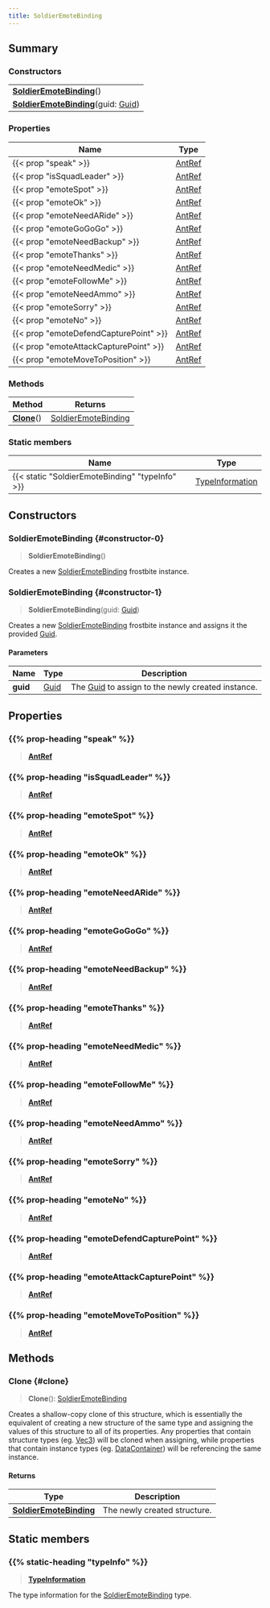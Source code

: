 ```yaml
---
title: SoldierEmoteBinding
---
```


## Summary

### Constructors

|  |
| --- |
| **[SoldierEmoteBinding](#constructor-0)**() |
| **[SoldierEmoteBinding](#constructor-1)**(guid: [Guid](/vext/ref/shared/type/guid)) |

### Properties

| Name | Type |
| ---- | ---- |
| {{< prop "speak" >}} | [AntRef](/vext/ref/fb/antref) |
| {{< prop "isSquadLeader" >}} | [AntRef](/vext/ref/fb/antref) |
| {{< prop "emoteSpot" >}} | [AntRef](/vext/ref/fb/antref) |
| {{< prop "emoteOk" >}} | [AntRef](/vext/ref/fb/antref) |
| {{< prop "emoteNeedARide" >}} | [AntRef](/vext/ref/fb/antref) |
| {{< prop "emoteGoGoGo" >}} | [AntRef](/vext/ref/fb/antref) |
| {{< prop "emoteNeedBackup" >}} | [AntRef](/vext/ref/fb/antref) |
| {{< prop "emoteThanks" >}} | [AntRef](/vext/ref/fb/antref) |
| {{< prop "emoteNeedMedic" >}} | [AntRef](/vext/ref/fb/antref) |
| {{< prop "emoteFollowMe" >}} | [AntRef](/vext/ref/fb/antref) |
| {{< prop "emoteNeedAmmo" >}} | [AntRef](/vext/ref/fb/antref) |
| {{< prop "emoteSorry" >}} | [AntRef](/vext/ref/fb/antref) |
| {{< prop "emoteNo" >}} | [AntRef](/vext/ref/fb/antref) |
| {{< prop "emoteDefendCapturePoint" >}} | [AntRef](/vext/ref/fb/antref) |
| {{< prop "emoteAttackCapturePoint" >}} | [AntRef](/vext/ref/fb/antref) |
| {{< prop "emoteMoveToPosition" >}} | [AntRef](/vext/ref/fb/antref) |

### Methods

| Method | Returns |
| ------ | ------- |
| **[Clone](#clone)**() | [SoldierEmoteBinding](/vext/ref/fb/soldieremotebinding) |

### Static members

| Name | Type |
| ---- | ---- |
| {{< static "SoldierEmoteBinding" "typeInfo" >}} | [TypeInformation](/vext/ref/shared/type/typeinformation) |

## Constructors

### SoldierEmoteBinding {#constructor-0}

> **SoldierEmoteBinding**()

Creates a new [SoldierEmoteBinding](/vext/ref/fb/soldieremotebinding) frostbite instance.

### SoldierEmoteBinding {#constructor-1}

> **SoldierEmoteBinding**(guid: [Guid](/vext/ref/shared/type/guid))

Creates a new [SoldierEmoteBinding](/vext/ref/fb/soldieremotebinding) frostbite instance and assigns it the provided [Guid](/vext/ref/shared/type/guid).

#### Parameters

| Name | Type | Description |
| ---- | ---- | ----------- |
| **guid** | [Guid](/vext/ref/shared/type/guid) | The [Guid](/vext/ref/shared/type/guid) to assign to the newly created instance. |

## Properties

### {{% prop-heading "speak" %}}

> **[AntRef](/vext/ref/fb/antref)**

### {{% prop-heading "isSquadLeader" %}}

> **[AntRef](/vext/ref/fb/antref)**

### {{% prop-heading "emoteSpot" %}}

> **[AntRef](/vext/ref/fb/antref)**

### {{% prop-heading "emoteOk" %}}

> **[AntRef](/vext/ref/fb/antref)**

### {{% prop-heading "emoteNeedARide" %}}

> **[AntRef](/vext/ref/fb/antref)**

### {{% prop-heading "emoteGoGoGo" %}}

> **[AntRef](/vext/ref/fb/antref)**

### {{% prop-heading "emoteNeedBackup" %}}

> **[AntRef](/vext/ref/fb/antref)**

### {{% prop-heading "emoteThanks" %}}

> **[AntRef](/vext/ref/fb/antref)**

### {{% prop-heading "emoteNeedMedic" %}}

> **[AntRef](/vext/ref/fb/antref)**

### {{% prop-heading "emoteFollowMe" %}}

> **[AntRef](/vext/ref/fb/antref)**

### {{% prop-heading "emoteNeedAmmo" %}}

> **[AntRef](/vext/ref/fb/antref)**

### {{% prop-heading "emoteSorry" %}}

> **[AntRef](/vext/ref/fb/antref)**

### {{% prop-heading "emoteNo" %}}

> **[AntRef](/vext/ref/fb/antref)**

### {{% prop-heading "emoteDefendCapturePoint" %}}

> **[AntRef](/vext/ref/fb/antref)**

### {{% prop-heading "emoteAttackCapturePoint" %}}

> **[AntRef](/vext/ref/fb/antref)**

### {{% prop-heading "emoteMoveToPosition" %}}

> **[AntRef](/vext/ref/fb/antref)**

## Methods

### Clone {#clone}

> **Clone**(): [SoldierEmoteBinding](/vext/ref/fb/soldieremotebinding)

Creates a shallow-copy clone of this structure, which is essentially the equivalent of creating a new structure of the same type and assigning the values of this structure to all of its properties. Any properties that contain structure types (eg. [Vec3](/vext/ref/shared/type/vec3)) will be cloned when assigning, while properties that contain instance types (eg. [DataContainer](/vext/ref/shared/type/datacontainer)) will be referencing the same instance.

#### Returns

| Type | Description |
| ---- | ----------- |
| **[SoldierEmoteBinding](/vext/ref/fb/soldieremotebinding)** | The newly created structure. |

## Static members

### {{% static-heading "typeInfo" %}}

> **[TypeInformation](/vext/ref/shared/type/typeinformation)**

The type information for the [SoldierEmoteBinding](/vext/ref/fb/soldieremotebinding) type.

